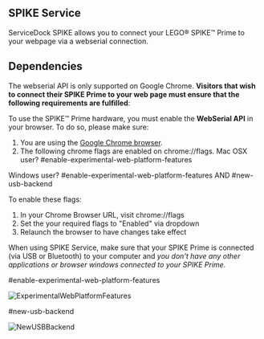 ## SPIKE Service

ServiceDock SPIKE allows you to connect your LEGO® SPIKE™ Prime to your webpage via a webserial connection. 

## Dependencies

The webserial API is only supported on Google Chrome. **Visitors that wish to connect their SPIKE Prime to your web page must ensure that the following requirements are fulfilled**: 

To use the SPIKE™ Prime hardware, you must enable the **WebSerial API** in your browser. To do so, please make sure:

1. You are using the [Google Chrome browser](https://www.google.com/chrome/).
2. The following chrome flags are enabled on chrome://flags.
Mac OSX user? #enable-experimental-web-platform-features

Windows user? #enable-experimental-web-platform-features AND #new-usb-backend

To enable these flags:

1. In your Chrome Browser URL, visit chrome://flags
2. Set the your required flags to "Enabled" via dropdown
3. Relaunch the browser to have changes take effect

When using SPIKE Service, make sure that your SPIKE Prime is connected (via USB or Bluetooth) to your computer and *you don't have any other applications or browser windows connected to your SPIKE Prime.*

#enable-experimental-web-platform-features

![ExperimentalWebPlatformFeatures](enableflag.png)

#new-usb-backend

![NewUSBBackend](enableflagwindows.png)